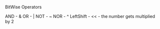 BitWise Operators

AND - &
OR  - |
NOT - ~
NOR - ^
LeftShift - << - the number gets multiplied by 2



